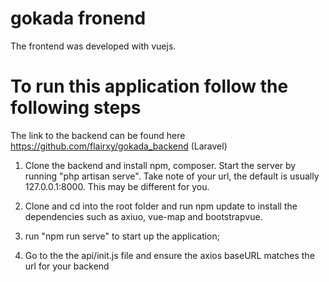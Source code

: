 # gokada fronend

The frontend was developed with vuejs.

# To run this application follow the following steps
The link to the backend can be found here https://github.com/flairxy/gokada_backend (Laravel)

1. Clone the backend and install npm, composer. Start the server by running "php artisan serve". Take note of your url, the default is usually 127.0.0.1:8000. This may be different for you.

2. Clone and cd into the root folder and run npm update to install the dependencies such as axiuo, vue-map and bootstrapvue.
3. run "npm run serve" to start up the application;
4. Go to the the api/init.js file and ensure the axios baseURL matches the url for your backend

